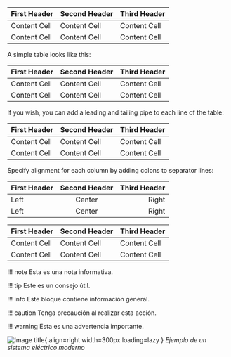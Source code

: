 | First Header | Second Header | Third Header |
| ------------ | ------------- | ------------ |
| Content Cell | Content Cell  | Content Cell |
| Content Cell | Content Cell  | Content Cell |

A simple table looks like this:

First Header | Second Header | Third Header
------------ | ------------- | ------------
Content Cell | Content Cell  | Content Cell
Content Cell | Content Cell  | Content Cell
If you wish, you can add a leading and tailing pipe to each line of the table:

| First Header | Second Header | Third Header |
| ------------ | ------------- | ------------ |
| Content Cell | Content Cell  | Content Cell |
| Content Cell | Content Cell  | Content Cell |
Specify alignment for each column by adding colons to separator lines:

First Header | Second Header | Third Header
:----------- |:-------------:| -----------:
Left         | Center        | Right
Left         | Center        | Right

| First Header | Second Header | Third Header |
| ------------ | ------------- | ------------ |
| Content Cell | Content Cell  | Content Cell |
| Content Cell | Content Cell  | Content Cell |



!!! note
    Esta es una nota informativa.

!!! tip
    Este es un consejo útil.

!!! info
    Este bloque contiene información general.

!!! caution
    Tenga precaución al realizar esta acción.

!!! warning
    Esta es una advertencia importante.

![Image title](https://dummyimage.com/600x400/){ align=right width=300px loading=lazy }
*Ejemplo de un sistema eléctrico moderno*